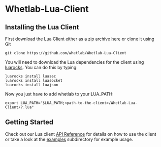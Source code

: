 Whetlab-Lua-Client
==================

Installing the Lua Client
-------------------------

First download the Lua Client either as a zip archive [here](https://github.com/whetlab/Whetlab-Lua-Client/archive/master.zip) or clone it using Git

    git clone https://github.com/whetlab/Whetlab-Lua-Client

You will need to download the Lua dependencies for the client using [luarocks](http://luarocks.org/).  You can do this by typing

    luarocks install luasec  
    luarocks install luasocket  
    luarocks install luajson  

Now you just have to add whetlab to your LUA_PATH:

    export LUA_PATH="$LUA_PATH;<path-to-the-client>/Whetlab-Lua-Client/?.lua"
    
Getting Started
---------------

Check out our Lua client [API Reference](https://www.whetlab.com/docs/lua-api-reference/) for details on how to use the client or take a look at the [examples](https://github.com/whetlab/Whetlab-Lua-Client/examples) subdirectory for example usage.
